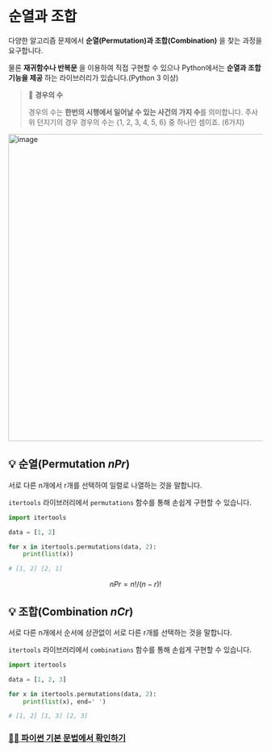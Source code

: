 # 순열과 조합

다양한 알고리즘 문제에서 **순열(Permutation)과 조합(Combination)** 을 찾는 과정을 요구합니다. 

물론 **재귀함수나 반복문** 을 이용하여 직접 구현할 수 있으나 Python에서는 **순열과 조합 기능을 제공** 하는 라이브러리가 있습니다.(Python 3 이상)

> 📌 **경우의 수**
> 
>경우의 수는 **한번의 시행에서 일어날 수 있는 사건의 가지 수**를 의미합니다. 주사위 던지기의 경우 경우의 수는  {1, 2, 3, 4, 5, 6} 중 하나인 셈이죠. (6가지)


<img width="609" alt="image" src="https://user-images.githubusercontent.com/55238671/227470957-e725af82-94f6-4e0f-885e-f55d67ef9cd8.png">


## 💡 순열(Permutation $nPr$)

서로 다른 n개에서 r개를 선택하여 일렬로 나열하는 것을 말합니다.

`itertools` 라이브러리에서 `permutations` 함수를 통해 손쉽게 구현할 수 있습니다.

```python
import itertools

data = [1, 2]

for x in itertools.permutations(data, 2):
    print(list(x))

# [1, 2] [2, 1]
```

$$
nPr = n! / (n-r)!
$$

## 💡 조합(Combination $nCr$)

서로 다른 n개에서 순서에 상관없이 서로 다른 r개를 선택하는 것을 말합니다.

`itertools` 라이브러리에서 `combinations` 함수를 통해 손쉽게 구현할 수 있습니다.

```python
import itertools

data = [1, 2, 3]

for x in itertools.permutations(data, 2):
    print(list(x), end=' ')

# [1, 2] [1, 3] [2, 3]
```

### [👨‍💻 파이썬 기본 문법에서 확인하기](https://github.com/dustin-kang/Programming-Team-Notes/blob/Python/Pythoncode.ipynb)
